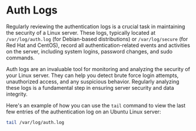 # Auth Logs

Regularly reviewing the authentication logs is a crucial task in maintaining the security of a Linux server. These logs, typically located at `/var/log/auth.log` (for Debian-based distributions) or `/var/log/secure` (for Red Hat and CentOS), record all authentication-related events and activities on the server, including system logins, password changes, and sudo commands.

Auth logs are an invaluable tool for monitoring and analyzing the security of your Linux server. They can help you detect brute force login attempts, unauthorized access, and any suspicious behavior. Regularly analyzing these logs is a fundamental step in ensuring server security and data integrity.

Here's an example of how you can use the `tail` command to view the last few entries of the authentication log on an Ubuntu Linux server:

```bash
tail /var/log/auth.log
```
